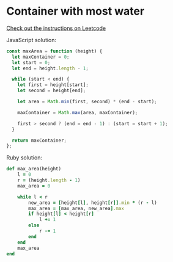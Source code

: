<!-- # https://leetcode.com/problems/container-with-most-water/ -->

# Container with most water

[Check out the instructions on Leetcode](https://leetcode.com/problems/container-with-most-water)

JavaScript solution:

```javascript
const maxArea = function (height) {
  let maxContainer = 0;
  let start = 0;
  let end = height.length - 1;

  while (start < end) {
    let first = height[start];
    let second = height[end];

    let area = Math.min(first, second) * (end - start);

    maxContainer = Math.max(area, maxContainer);

    first > second ? (end = end - 1) : (start = start + 1);
  }

  return maxContainer;
};
```

Ruby solution:

```ruby
def max_area(height)
    l = 0
    r = (height.length - 1)
    max_area = 0

    while l < r
        new_area = [height[l], height[r]].min * (r - l)
        max_area = [max_area, new_area].max
        if height[l] < height[r]
            l += 1
        else
            r -= 1
        end
    end
    max_area
end
```
